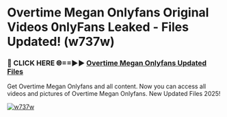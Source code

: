 # Overtime Megan Onlyfans Original Videos 0nlyFans Leaked - Files Updated! (w737w)

<h3>🔴 CLICK HERE 🌐==►► <a href="https://tinyurl.com/ms9xzufz" rel="nofollow">Overtime Megan Onlyfans Updated Files</a></h3>

Get Overtime Megan Onlyfans and all content. Now you can access all videos and pictures of Overtime Megan Onlyfans. New Updated Files 2025!

[![w737w](https://i.imgur.com/PQ7UWWw.gif)](https://tinyurl.com/ms9xzufz)
